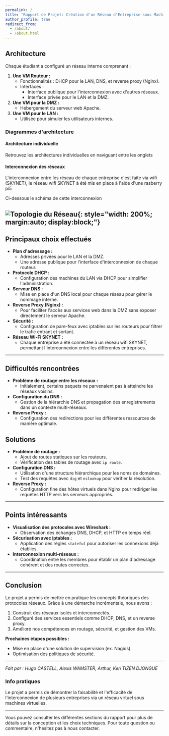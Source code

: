 ```yaml
---
permalink: /
title: "Rapport de Projet: Création d'un Réseau d'Entreprise sous Machines Virtuelles"
author_profile: true
redirect_from: 
  - /about/
  - /about.html
---
```



## Architecture

Chaque étudiant a configuré un réseau interne comprenant :

1. **Une VM Routeur :**
    - Fonctionnalités : DHCP pour le LAN, DNS, et reverse proxy (Nginx).
    - Interfaces :
        - Interface publique pour l'interconnexion avec d'autres réseaux.
        - Interface privée pour le LAN et la DMZ.
2. **Une VM pour la DMZ :**
    - Hébergement du serveur web Apache.
3. **Une VM pour le LAN :**
    - Utilisée pour simuler les utilisateurs internes.

### Diagrammes d'architecture

#### Architecture individuelle

Retrouvez les architectures individuelles en naviguant entre les onglets
#### Interconnexion des réseaux

L'interconnexion entre les réseau de chaque entreprise c'est faite via wifi (SKYNET), le réseau wifi SKYNET à été mis en place à l'aide d'une rasberry pi5

Ci-dessous le schéma de cette interconnexion

![Topologie du Réseau](https://kentizen17.github.io/pwd-kenn.github.io/images/archi-fi.png){: style="width: 200%; margin:auto; display:block;"}
---

## Principaux choix effectués

- **Plan d'adressage :**
    - Adresses privées pour le LAN et la DMZ.
    - Une adresse publique pour l'interface d'interconnexion de chaque routeur.
- **Protocole DHCP :**
    - Configuration des machines du LAN via DHCP pour simplifier l'administration.
- **Serveur DNS :**
    - Mise en place d'un DNS local pour chaque réseau pour gérer le nommage interne.
- **Reverse Proxy (Nginx) :**
    - Pour faciliter l'accès aux services web dans la DMZ sans exposer directement le serveur Apache.
- **Sécurité :**
    - Configuration de pare-feux avec iptables sur les routeurs pour filtrer le trafic entrant et sortant.
- **Réseau Wi-Fi SKYNET :**  
    - Chaque entreprise a été connectée à un réseau wifi SKYNET, permettant l'interconnexion entre les différentes entreprises.

---

## Difficultés rencontrées

- **Problème de routage entre les réseaux :**
    - Initialement, certains paquets ne parvenaient pas à atteindre les réseaux voisins.
- **Configuration du DNS :**
    - Gestion de la hiérarchie DNS et propagation des enregistrements dans un contexte multi-réseaux.
- **Reverse Proxy :**
    - Configuration des redirections pour les différentes ressources de manière optimale.

## Solutions

- **Problème de routage :**
    - Ajout de routes statiques sur les routeurs.
    - Vérification des tables de routage avec `ip route`.
- **Configuration DNS :**
    - Utilisation d'une structure hiérarchique pour les noms de domaines.
    - Test des requêtes avec `dig` et `nslookup` pour vérifier la résolution.
- **Reverse Proxy :**
    - Configuration fine des hôtes virtuels dans Nginx pour rediriger les requêtes HTTP vers les serveurs appropriés.

---

## Points intéressants

- **Visualisation des protocoles avec Wireshark :**
    - Observation des échanges DNS, DHCP, et HTTP en temps réel.
- **Sécurisation avec iptables :**
    - Application des règles `stateful` pour autoriser les connexions déjà établies.
- **Interconnexion multi-réseaux :**
    - Coordination entre les membres pour établir un plan d'adressage cohérent et des routes correctes.

---

## Conclusion

Le projet a permis de mettre en pratique les concepts théoriques des protocoles réseaux. Grâce à une démarche incrémentale, nous avons :

1. Construit des réseaux isolés et interconnectés.
2. Configuré des services essentiels comme DHCP, DNS, et un reverse proxy.
3. Amélioré nos compétences en routage, sécurité, et gestion des VMs.

**Prochaines étapes possibles :**
- Mise en place d'une solution de supervision (ex. Nagios).
- Optimisation des politiques de sécurité.

---

*Fait par : Hugo CASTELL, Alexis WAMSTER, Arthur, Ken TIZEN DJONGUE*





### Info pratiques
Le projet a permis de démontrer la faisabilité et l'efficacité de l'interconnexion de plusieurs entreprises via un réseau virtuel sous machines virtuelles. 

---

Vous pouvez consulter les différentes sections du rapport pour plus de détails sur la conception et les choix techniques. Pour toute question ou commentaire, n'hésitez pas à nous contacter.

